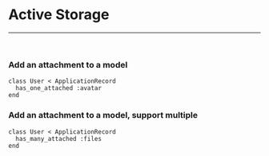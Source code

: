 # Active Storage

---
<br/>

### **Add an attachment to a model**

```
class User < ApplicationRecord
  has_one_attached :avatar
end
```

### **Add an attachment to a model, support multiple**

```
class User < ApplicationRecord
  has_many_attached :files
end
```
